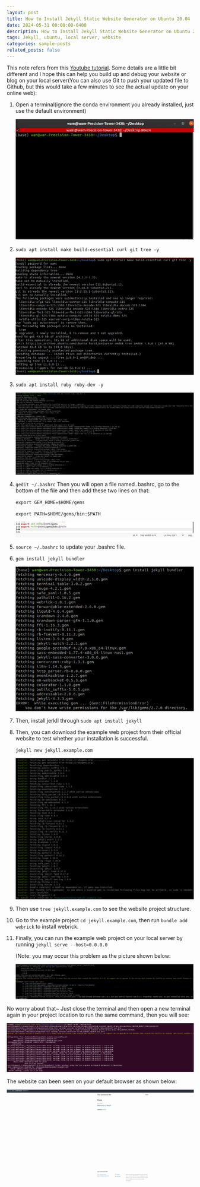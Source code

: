 ```yaml
---
layout: post
title: How to Install Jekyll Static Website Generator on Ubuntu 20.04
date: 2024-05-31 00:00:00-0400
description: How to Install Jekyll Static Website Generator on Ubuntu 20.04
tags: Jekyll, ubuntu, local server, website
categories: sample-posts
related_posts: false
---
```



This note refers from this [Youtube tutorial](). Some details are a little bit different and I hope this can help you build up and debug your website or blog on your local server(You can also use Git to push your updated file to Github, but this would take a few minutes to see the actual update on your online web):

1.  Open a terminal(ignore the conda environment you already installed, just use the default environment)

    ![image](https://github.com/JackTony123/picx-images-hosting/raw/master/su1.70a6dm7hjz.webp)
2.  `sudo apt install make build-essential curl git tree -y`

    ![image](https://github.com/JackTony123/picx-images-hosting/raw/master/su2.6m3qmr16jq.webp)
3.  `sudo apt install ruby ruby-dev -y`

    ![image](https://github.com/JackTony123/picx-images-hosting/raw/master/su3.4n7jwfavj5.webp)
4.  `gedit ~/.bashrc` Then you will open a file named .bashrc, go to the bottom of the file and then add these two lines on that:

    `export GEM_HOME=$HOME/gems `

    `export PATH=$HOME/gems/bin:$PATH`



    ![image](https://github.com/JackTony123/picx-images-hosting/raw/master/su4.839voip11x.webp)
5.  `source ~/.bashrc` to update your .bashrc file.
6.  `gem install jekyll bundler`

    ![image](https://github.com/JackTony123/picx-images-hosting/raw/master/su5.6pncknbaze.webp)
7.  Then, install jerkII through `sudo apt install jekyll`
8.  Then, you can download the example web project from their official website to test whether your installation is successful.

    `jekyll new jekyll.example.com`

    ![image](https://github.com/JackTony123/picx-images-hosting/raw/master/su6.8ojjazofo9.webp)
9.  Then use `tree jekyll.example.com` to see the website project structure.
10. Go to the example project `cd jekyll.example.com`, then run `bundle add webrick` to install webrick.
11. Finally, you can run the example web project on your local server by running `jekyll serve --host=0.0.0.0`

    (Note: you may occur this problem as the picture shown below:

    ![image](https://github.com/JackTony123/picx-images-hosting/raw/master/su7.5mnn9rva1d.webp)

No worry about that\~ Just close the terminal and then open a new terminal again in your project location to run the same command, then you will see:

![image](https://github.com/JackTony123/picx-images-hosting/raw/master/su8.2obd69r31l.webp)

The website can been seen on your default browser as shown below:

![image](https://github.com/JackTony123/picx-images-hosting/raw/master/su9.7lju0464w2.webp)







